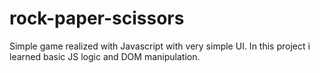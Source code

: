 # rock-paper-scissors
Simple game realized with Javascript with very simple UI.
In this project i learned basic JS logic and DOM manipulation.
